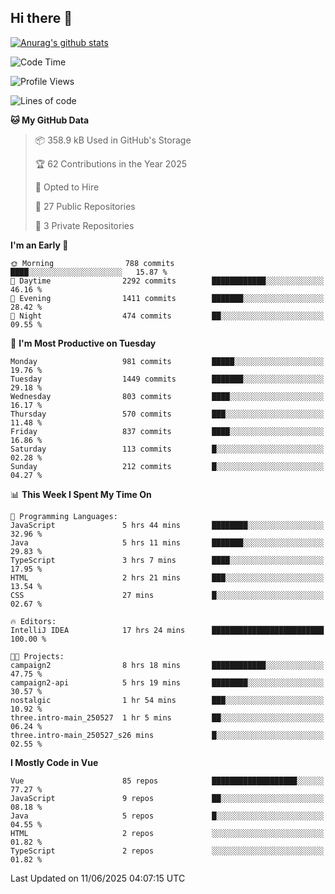 ## Hi there 👋

[![Anurag's github stats](https://github-readme-stats.vercel.app/api?username=Songwonseok)](https://github.com/anuraghazra/github-readme-stats)



<!--START_SECTION:waka-->
![Code Time](http://img.shields.io/badge/Code%20Time-3%2C532%20hrs%207%20mins-blue)

![Profile Views](http://img.shields.io/badge/Profile%20Views-1-blue)

![Lines of code](https://img.shields.io/badge/From%20Hello%20World%20I%27ve%20Written-34.8%20million%20lines%20of%20code-blue)

**🐱 My GitHub Data** 

> 📦 358.9 kB Used in GitHub's Storage 
 > 
> 🏆 62 Contributions in the Year 2025
 > 
> 💼 Opted to Hire
 > 
> 📜 27 Public Repositories 
 > 
> 🔑 3 Private Repositories 
 > 
**I'm an Early 🐤** 

```text
🌞 Morning                788 commits         ████░░░░░░░░░░░░░░░░░░░░░   15.87 % 
🌆 Daytime                2292 commits        ████████████░░░░░░░░░░░░░   46.16 % 
🌃 Evening                1411 commits        ███████░░░░░░░░░░░░░░░░░░   28.42 % 
🌙 Night                  474 commits         ██░░░░░░░░░░░░░░░░░░░░░░░   09.55 % 
```
📅 **I'm Most Productive on Tuesday** 

```text
Monday                   981 commits         █████░░░░░░░░░░░░░░░░░░░░   19.76 % 
Tuesday                  1449 commits        ███████░░░░░░░░░░░░░░░░░░   29.18 % 
Wednesday                803 commits         ████░░░░░░░░░░░░░░░░░░░░░   16.17 % 
Thursday                 570 commits         ███░░░░░░░░░░░░░░░░░░░░░░   11.48 % 
Friday                   837 commits         ████░░░░░░░░░░░░░░░░░░░░░   16.86 % 
Saturday                 113 commits         █░░░░░░░░░░░░░░░░░░░░░░░░   02.28 % 
Sunday                   212 commits         █░░░░░░░░░░░░░░░░░░░░░░░░   04.27 % 
```


📊 **This Week I Spent My Time On** 

```text
💬 Programming Languages: 
JavaScript               5 hrs 44 mins       ████████░░░░░░░░░░░░░░░░░   32.96 % 
Java                     5 hrs 11 mins       ███████░░░░░░░░░░░░░░░░░░   29.83 % 
TypeScript               3 hrs 7 mins        ████░░░░░░░░░░░░░░░░░░░░░   17.95 % 
HTML                     2 hrs 21 mins       ███░░░░░░░░░░░░░░░░░░░░░░   13.54 % 
CSS                      27 mins             █░░░░░░░░░░░░░░░░░░░░░░░░   02.67 % 

🔥 Editors: 
IntelliJ IDEA            17 hrs 24 mins      █████████████████████████   100.00 % 

🐱‍💻 Projects: 
campaign2                8 hrs 18 mins       ████████████░░░░░░░░░░░░░   47.75 % 
campaign2-api            5 hrs 19 mins       ████████░░░░░░░░░░░░░░░░░   30.57 % 
nostalgic                1 hr 54 mins        ███░░░░░░░░░░░░░░░░░░░░░░   10.92 % 
three.intro-main_250527  1 hr 5 mins         ██░░░░░░░░░░░░░░░░░░░░░░░   06.24 % 
three.intro-main_250527_s26 mins             █░░░░░░░░░░░░░░░░░░░░░░░░   02.55 % 
```

**I Mostly Code in Vue** 

```text
Vue                      85 repos            ███████████████████░░░░░░   77.27 % 
JavaScript               9 repos             ██░░░░░░░░░░░░░░░░░░░░░░░   08.18 % 
Java                     5 repos             █░░░░░░░░░░░░░░░░░░░░░░░░   04.55 % 
HTML                     2 repos             ░░░░░░░░░░░░░░░░░░░░░░░░░   01.82 % 
TypeScript               2 repos             ░░░░░░░░░░░░░░░░░░░░░░░░░   01.82 % 
```




 Last Updated on 11/06/2025 04:07:15 UTC
<!--END_SECTION:waka-->
